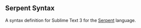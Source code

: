 ## Serpent Syntax

A syntax definition for Sublime Text 3 for the
[Serpent](https://github.com/ethereum/serpent) language.
